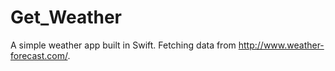 # Get_Weather
A simple weather app built in Swift. Fetching data from http://www.weather-forecast.com/. 
